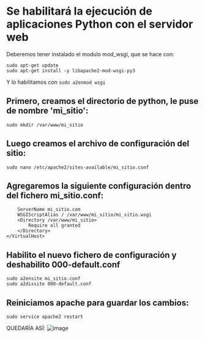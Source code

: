 # Se habilitará la ejecución de aplicaciones Python con el servidor web

Deberemos tener instalado el modulo mod_wsgi, que se hace con:

```
sudo apt-get update
sudo apt-get install -y libapache2-mod-wsgi-py3
```

Y lo habilitamos con ```sudo a2enmod wsgi```

## Primero, creamos el directorio de python, le puse de nombre 'mi_sitio':
```sudo mkdir /var/www/mi_sitio```

## Luego creamos el archivo de configuración del sitio:
```sudo nano /etc/apache2/sites-available/mi_sitio.conf```

## Agregaremos la siguiente configuración dentro del fichero mi_sitio.conf:
```<VirtualHost *:80>
    ServerName mi_sitio.com
    WSGIScriptAlias / /var/www/mi_sitio/mi_sitio.wsgi
    <Directory /var/www/mi_sitio>
        Require all granted
    </Directory>
</VirtualHost>
```

## Habilito el nuevo fichero de configuración y deshabilito 000-default.conf

```
sudo a2ensite mi_sitio.conf
sudo a2dissite 000-default.conf
```

## Reiniciamos apache para guardar los cambios:

```sudo service apache2 restart```


QUEDARÍA ASÍ:
![image](https://user-images.githubusercontent.com/92718546/222245695-a8063e8e-cddd-4fad-b73e-e55b8262697d.png)
